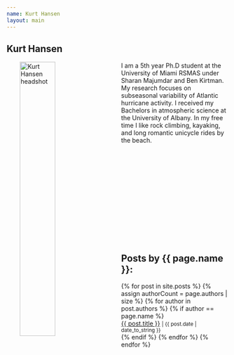 ```yaml
---
name: Kurt Hansen
layout: main
---
```


<article class="article-page">
  <div class="page-content">
    <h2>Kurt Hansen</h2>
    <p><img src="{{ site.url }}/assets/img/Hansen_headshot.jpg" alt="Kurt Hansen headshot" width="40%" align="left" hspace="30">I am a 5th year Ph.D student at the University of Miami RSMAS under Sharan Majumdar and Ben Kirtman. My research focuses on subseasonal variability of Atlantic hurricane activity. I received my Bachelors in atmospheric science at the University of Albany. In my free time I like rock climbing, kayaking, and long romantic unicycle rides by the beach. </p>
    <a href="https://twitter.com/all4hurricanes1" target="_blank"><i class="fa fa-twitter" aria-hidden="true"></i></a><br><br><br><br><br><br><br><br><br><br><br><br>
    <h2>Posts by {{ page.name }}:</h2>
    <ul>
    {% for post in site.posts %}
      {% assign authorCount = page.authors | size %}
      {% for author in post.authors %}
        {% if author == page.name %}
          <div class="tag-list">
            <span><a href="{{ site.baseurl }}{{ post.url }}">{{ post.title }}</a></span>
            <small><span>| {{ post.date | date_to_string }}</span></small>
          </div>
        {% endif %}
      {% endfor %}
    {% endfor %}
    </ul>
  </div> <!-- End Page Content -->
</article> <!-- End Article Page -->
